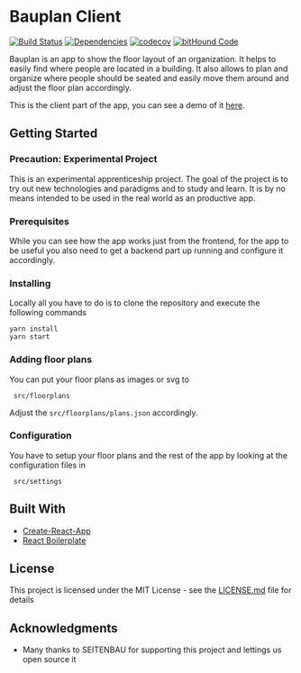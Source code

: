 
# Bauplan Client 
[![Build Status](https://travis-ci.org/Seitenbau/BauPlan-Client.svg?branch=master)](https://travis-ci.org/Seitenbau/BauPlan-Client) [![Dependencies](https://david-dm.org/Seitenbau/BauPlan-Client.svg)](https://david-dm.org/Seitenbau/BauPlan-Client)
[![codecov](https://codecov.io/gh/Seitenbau/BauPlan-Client/branch/master/graph/badge.svg)](https://codecov.io/gh/Seitenbau/BauPlan-Client)
[![bitHound Code](https://www.bithound.io/github/Seitenbau/BauPlan-Client/badges/code.svg)](https://www.bithound.io/github/Seitenbau/BauPlan-Client)


Bauplan is an app to show the floor layout of an organization. It helps to easily find where people are located in a building. It also allows to plan and organize where people should be seated and easily move them around and adjust the floor plan accordingly.

This is the client part of the app, you can see a demo of it [here](https://seitenbau.github.io/BauPlan-Client/).

## Getting Started

### Precaution: Experimental Project

This is an experimental apprenticeship project. The goal of the project is to try out new technologies and paradigms and to study and learn. It is by no means intended to be used in the real world as an productive app.

### Prerequisites

While you can see how the app works just from the frontend, for the app to be useful you also need to get a backend part up running and configure it accordingly.


### Installing

Locally all you have to do is to clone the repository and execute the following commands

```
yarn install
yarn start
```

### Adding floor plans
You can put your floor plans as images or svg to
```
 src/floorplans
```
Adjust the ```src/floorplans/plans.json``` accordingly.
### Configuration
You have to setup your floor plans and the rest of the app by looking at the configuration files in
```
 src/settings
```

## Built With

* [Create-React-App](https://github.com/facebookincubator/create-react-app)
* [React Boilerplate](https://github.com/react-boilerplate/react-boilerplate)

## License

This project is licensed under the MIT License - see the [LICENSE.md](LICENSE.md) file for details


## Acknowledgments

* Many thanks to SEITENBAU for supporting this project and lettings us open source it
